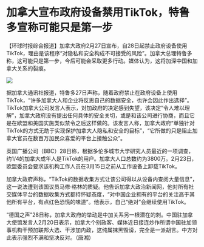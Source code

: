 # 加拿大宣布政府设备禁用TikTok，特鲁多宣称可能只是第一步

【环球时报综合报道】加拿大政府2月27日宣布，自28日起禁止政府设备使用TikTok，理由是该程序“对隐私和安全构成不可接受的风险”。加拿大总理特鲁多称，这可能只是第一步，今后可能会采取更多行动。媒体认为，这将加深中国和加拿大关系的裂痕。

![](https://inews.gtimg.com/om_bt/OyNPISJbctQojh9B_hSADN55jr89GI9ny6Pmft0aRabysAA/1000)

据加拿大通讯社报道，特鲁多27日声称，随着政府禁止在政府设备上使用TikTok，“许多加拿大人和企业将反思自己的数据安全，也许会因此作出选择”。TikTok加拿大公司发言人表示，对加政府的决定感到失望，该决定“令人难以理解”，加拿大政府没有提出任何具体的安全关切，或是和该公司进行协商，而且它是在欧盟和美国实施类似禁令之后这样做的。该发言人称，加拿大政府“单独针对TikTok的方式无助于实现保护加拿大人隐私和安全的目标”，“它所做的只是阻止加拿大官员在数百万加民众喜爱的平台上接触公众”。

英国广播公司（BBC）28日称，根据多伦多城市大学研究人员最近的一项调查，约1/4的加拿大成年人是TikTok的用户。加拿大人口总数约为3800万。2月23日，欧盟委员会要求该机构工作人员在3月15日之前从工作设备上卸载TikTok。

加拿大政府声称，“TikTok的数据收集方式让该公司得以从设备内查阅大量信息”，这一说法遭到该国议员马修·格林的质疑。他告诉加拿大政治新闻网，他对所有社交媒体平台的数据收集方式都持怀疑态度，“对中国企业拥有的平台的关注高于其他所有平台，有点红色恐慌的味道”。他表示，自己“绝对”会继续使用TikTok。

“德国之声”28日称，加拿大政府的举动是中加关系另一根潜在的刺。中国驻加拿大使馆发言人2月20日表示，加拿大个别政客、媒体近日接连炒作所谓中国驻加领事机构干预加联邦大选、干涉加内政，这纯属抹黑毁谤，完全是一派胡言。中方对此表示强烈不满和坚决反对。（唐湘）

